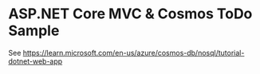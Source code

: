 # ASP.NET Core MVC & Cosmos ToDo Sample
See https://learn.microsoft.com/en-us/azure/cosmos-db/nosql/tutorial-dotnet-web-app
